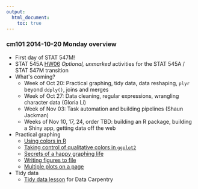 ```yaml
---
output:
  html_document:
    toc: true
---
```


### cm101 2014-10-20 Monday overview

  * First day of STAT 547M!
  * STAT 545A [HW06](hw06_repo-hygiene-figure-boss.html) *Optional, unmarked* activities for the STAT 545A / STAT 547M transition
  * What's coming?
    - Week of Oct 20: Practical graphing, tidy data, data reshaping, `plyr` beyond `ddply()`, joins and merges
    - Week of Oct 27: Data cleaning, regular expressions, wrangling character data (Gloria Li)
    - Week of Nov 03: Task automation and building pipelines (Shaun Jackman)
    - Weeks of Nov 10, 17, 24, order TBD: building an R package, building a Shiny app, getting data off the web
  * Practical graphing
    - [Using colors in R](block018_colors.html)
    - [Taking control of qualitative colors in `ggplot2`](block019_enforce-color-scheme.html)
    - [Secrets of a happy graphing life](block016_secrets-happy-graphing.html)
    - [Writing figures to file](block017_write-figure-to-file.html)
    - [Multiple plots on a page](block020_multiple-plots-on-a-page.html)
  * Tidy data
    - [Tidy data lesson](bit002_tidying-lotr-data.html) for Data Carpentry

